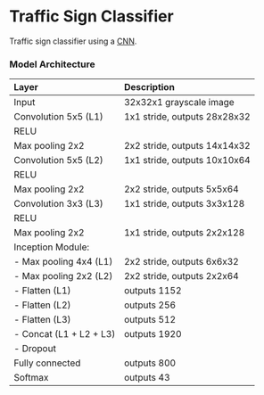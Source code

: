 # Traffic Sign Classifier

Traffic sign classifier using a [CNN](https://en.wikipedia.org/wiki/Convolutional_neural_network).

### Model Architecture

| Layer         				| Description	 	       		    | 
|:------------------------------|:----------------------------------| 
| Input         				| 32x32x1 grayscale image   		| 
| Convolution 5x5 (L1)    		| 1x1 stride, outputs 28x28x32 		|
| RELU							|									|
| Max pooling 2x2     			| 2x2 stride, outputs 14x14x32		|
| Convolution 5x5 (L2)	    	| 1x1 stride, outputs 10x10x64    	|
| RELU 							|									|
| Max pooling 2x2				| 2x2 stride, outputs 5x5x64		|
| Convolution 3x3 (L3)			| 1x1 stride, outputs 3x3x128		|
| RELU 							|									|
| Max pooling 2x2				| 1x1 stride, outputs 2x2x128		|
| Inception Module:				|									|
| - Max pooling 4x4 (L1)        | 2x2 stride, outputs 6x6x32		|
| - Max pooling 2x2 (L2)		| 2x2 stride, outputs 2x2x64		|
| - Flatten (L1)				| outputs 1152						|
| - Flatten (L2)				| outputs 256						|
| - Flatten (L3)				| outputs 512						|
| - Concat (L1 + L2 + L3)		| outputs 1920						|
| - Dropout 					|									|
| Fully connected				| outputs 800   					|
| Softmax						| outputs 43      					|